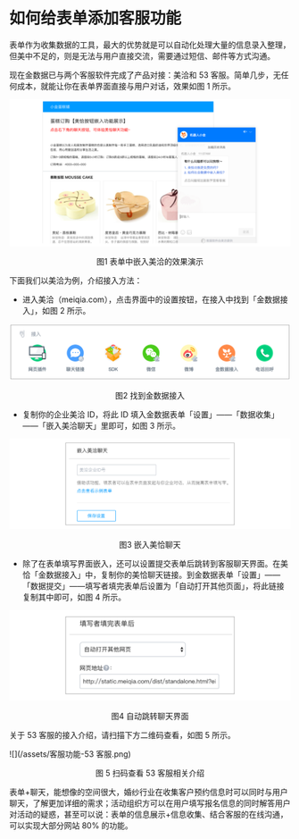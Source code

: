 # 如何给表单添加客服功能

表单作为收集数据的工具，最大的优势就是可以自动化处理大量的信息录入整理，但美中不足的，则是无法与用户直接交流，需要通过短信、邮件等方式沟通。

现在金数据已与两个客服软件完成了产品对接：美洽和 53 客服。简单几步，无任何成本，就能让你在表单界面直接与用户对话，效果如图 1 所示。

![](/assets/客服功能-表单中嵌入美洽的效果演示.png)

<center>图1 表单中嵌入美洽的效果演示</center>

下面我们以美洽为例，介绍接入方法：

* 进入美洽（meiqia.com），点击界面中的设置按钮，在接入中找到「金数据接入」，如图 2 所示。

![](/assets/客服功能-找到金数据接入.png)

<center>图2 找到金数据接入</center>

* 复制你的企业美洽 ID，将此 ID 填入金数据表单「设置」——「数据收集」 ——「嵌入美洽聊天」里即可，如图 3 所示。

![](/assets/客服功能-嵌入美恰聊天.png)

<center>图3 嵌入美恰聊天</center>

* 除了在表单填写界面嵌入，还可以设置提交表单后跳转到客服聊天界面。在美恰「金数据接入」中，复制你的美恰聊天链接。到金数据表单「设置」——「数据提交」——填写者填完表单后设置为「自动打开其他页面」，将此链接复制其中即可，如图 4 所示。

![](/assets/客服功能-自动跳转聊天界面.png)

<center>图4 自动跳转聊天界面</center>

关于 53 客服的接入介绍，请扫描下方二维码查看，如图 5 所示。

![](/assets/客服功能-53 客服.png)
<center>图 5 扫码查看 53 客服相关介绍</center>

表单+聊天，能想像的空间很大，婚纱行业在收集客户预约信息时可以同时与用户聊天，了解更加详细的需求；活动组织方可以在用户填写报名信息的同时解答用户对活动的疑惑，甚至可以说：表单的信息展示+信息收集、结合客服的在线沟通，可以实现大部分网站 80% 的功能。

